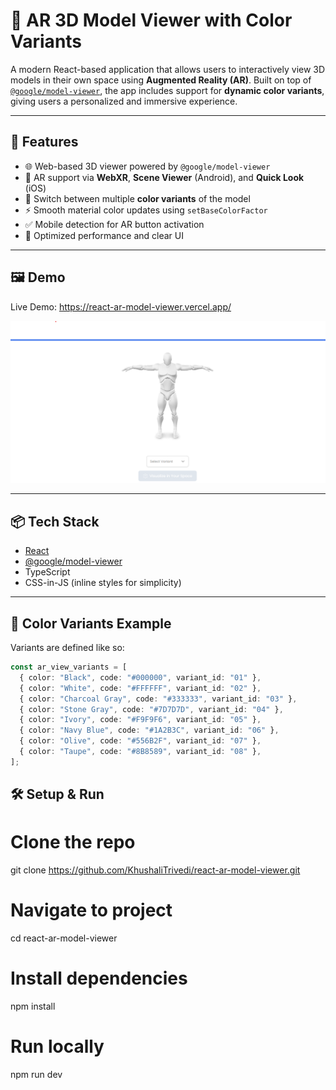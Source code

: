 # 🧿 AR 3D Model Viewer with Color Variants

A modern React-based application that allows users to interactively view 3D models in their own space using **Augmented Reality (AR)**. Built on top of [`@google/model-viewer`](https://github.com/google/model-viewer), the app includes support for **dynamic color variants**, giving users a personalized and immersive experience.

---

## 🚀 Features

- 🌐 Web-based 3D viewer powered by `@google/model-viewer`
- 📱 AR support via **WebXR**, **Scene Viewer** (Android), and **Quick Look** (iOS)
- 🎨 Switch between multiple **color variants** of the model
- ⚡ Smooth material color updates using `setBaseColorFactor`
- ✅ Mobile detection for AR button activation
- 🧠 Optimized performance and clear UI

---

## 🖼️ Demo
Live Demo: https://react-ar-model-viewer.vercel.app/

![3D Model Viewer Screenshot](src/assets/screenshot.png)

---

## 📦 Tech Stack

- [React](https://reactjs.org/)
- [@google/model-viewer](https://modelviewer.dev/)
- TypeScript
- CSS-in-JS (inline styles for simplicity)

---

## 🎨 Color Variants Example

Variants are defined like so:

```ts
const ar_view_variants = [
  { color: "Black", code: "#000000", variant_id: "01" },
  { color: "White", code: "#FFFFFF", variant_id: "02" },
  { color: "Charcoal Gray", code: "#333333", variant_id: "03" },
  { color: "Stone Gray", code: "#7D7D7D", variant_id: "04" },
  { color: "Ivory", code: "#F9F9F6", variant_id: "05" },
  { color: "Navy Blue", code: "#1A2B3C", variant_id: "06" },
  { color: "Olive", code: "#556B2F", variant_id: "07" },
  { color: "Taupe", code: "#8B8589", variant_id: "08" },
];
```

## 🛠️ Setup & Run

# Clone the repo

git clone https://github.com/KhushaliTrivedi/react-ar-model-viewer.git

# Navigate to project

cd react-ar-model-viewer

# Install dependencies

npm install

# Run locally

npm run dev
